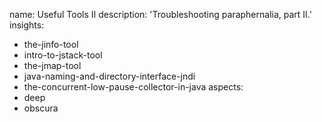 name: Useful Tools II
description: 'Troubleshooting paraphernalia, part II.'
insights:
  - the-jinfo-tool
  - intro-to-jstack-tool
  - the-jmap-tool
  - java-naming-and-directory-interface-jndi
  - the-concurrent-low-pause-collector-in-java
aspects:
  - deep
  - obscura
